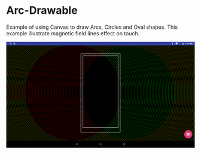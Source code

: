 # Arc-Drawable

Example of using Canvas to draw Arcs, Circles and Oval shapes. This example illustrate magnetic field lines effect on touch.

![Alt text](./art.png "Demo")
